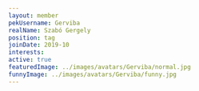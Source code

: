 ```yaml
---
layout: member
pekUsername: Gerviba
realName: Szabó Gergely
position: tag
joinDate: 2019-10
interests:
active: true
featuredImage: ../images/avatars/Gerviba/normal.jpg
funnyImage: ../images/avatars/Gerviba/funny.jpg
---
```

